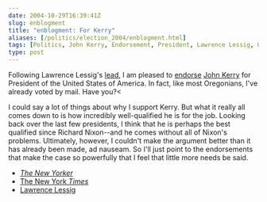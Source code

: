 ```yaml
---
date: 2004-10-29T16:39:41Z
slug: enblogment
title: "enblogment: For Kerry"
aliases: [/politics/election_2004/enblogment.html]
tags: [Politics, John Kerry, Endorsement, President, Lawrence Lessig, George W. Bush]
type: post
---
```


Following Lawrence Lessig's [lead], I am pleased to [endorse] [John Kerry] for
President of the United States of America. In fact, like most Oregonians, I've
already voted by mail. Have you?<

I could say a lot of things about why I support Kerry. But what it really all
comes down to is how incredibly well-qualified he is for the job. Looking back
over the last few presidents, I think that he is perhaps the best qualified
since Richard Nixon--and he comes without all of Nixon's problems. Ultimately,
however, I couldn't make the argument better than it has already been made, ad
nauseam. So I'll just point to the endorsements that make the case so powerfully
that I feel that little more needs be said.

*   [*The New Yorker*]
*   [The New York *Times*]
*   [Lawrence Lessig][lead]

  [lead]: http://www.lessig.org/blog/archives/002264.shtml "enblogment: For Kerry"
  [endorse]: http://pres2004.scripting.com/2004/10/29#a5 "Endorse John Kerry"
  [John Kerry]: http://www.johnkerry.com/ "John Kerry for President"
  [*The New Yorker*]: https://www.newyorker.com/magazine/2004/11/01/the-choice-5
  [The New York *Times*]: https://www.nytimes.com/2004/10/17/opinion/john-kerry-for-president.html
